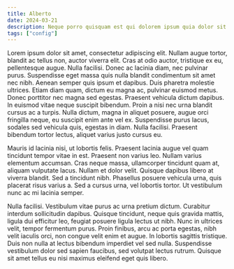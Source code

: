 ```yaml
---
title: Alberto
date: 2024-03-21
description: Neque porro quisquam est qui dolorem ipsum quia dolor sit amet, consectetur, adipisci velit...
tags: ["config"]
---
```


Lorem ipsum dolor sit amet, consectetur adipiscing elit. Nullam augue tortor, blandit ac tellus non, auctor viverra elit. Cras at odio auctor, tristique ex eu, pellentesque augue. Nulla facilisi. Donec ac lacinia diam, nec pulvinar purus. Suspendisse eget massa quis nulla blandit condimentum sit amet nec nibh. Aenean semper quis ipsum et dapibus. Duis pharetra molestie ultrices. Etiam diam quam, dictum eu magna ac, pulvinar euismod metus. Donec porttitor nec magna sed egestas. Praesent vehicula dictum dapibus. In euismod vitae neque suscipit bibendum. Proin a nisi nec urna blandit cursus ac a turpis. Nulla dictum, magna in aliquet posuere, augue orci fringilla neque, eu suscipit enim ante vel ex. Suspendisse purus lacus, sodales sed vehicula quis, egestas in diam. Nulla facilisi. Praesent bibendum tortor lectus, aliquet varius justo cursus eu.

Mauris id lacinia nisi, ut lobortis felis. Praesent lacinia augue vel quam tincidunt tempor vitae in est. Praesent non varius leo. Nullam varius elementum accumsan. Cras neque massa, ullamcorper tincidunt quam at, aliquam vulputate lacus. Nullam et dolor velit. Quisque dapibus libero at viverra blandit. Sed a tincidunt nibh. Phasellus posuere vehicula urna, quis placerat risus varius a. Sed a cursus urna, vel lobortis tortor. Ut vestibulum nunc ac mi lacinia semper.

Nulla facilisi. Vestibulum vitae purus ac urna pretium dictum. Curabitur interdum sollicitudin dapibus. Quisque tincidunt, neque quis gravida mattis, ligula dui efficitur leo, feugiat posuere ligula lectus ut nibh. Nunc in ultrices velit, tempor fermentum purus. Proin finibus, arcu ac porta egestas, nibh velit iaculis orci, non congue velit enim et augue. In lobortis sagittis tristique. Duis non nulla at lectus bibendum imperdiet vel sed nulla. Suspendisse vestibulum dolor sed sapien faucibus, sed volutpat lectus rutrum. Quisque sit amet tellus eu nisi maximus eleifend eget quis libero.